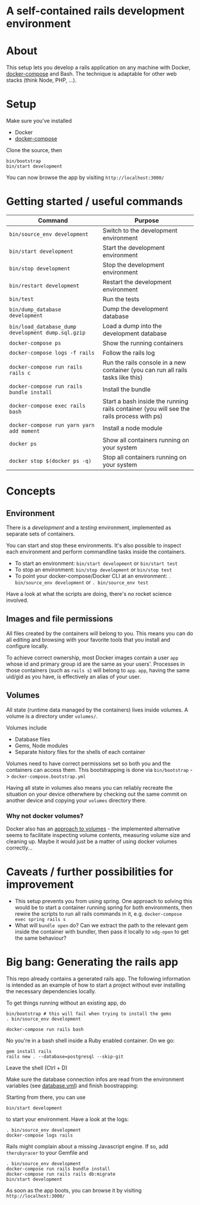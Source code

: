 # A self-contained rails development environment

# About

This setup lets you develop a rails application on any machine with Docker, [docker-compose](https://docs.docker.com/compose/install/) and Bash.
The technique is adaptable for other web stacks (think Node, PHP, ...).

# Setup

Make sure you've installed

* Docker
* [docker-compose](https://docs.docker.com/compose/install/)

Clone the source, then

    bin/bootstrap
    bin/start development

You can now browse the app by visiting `http://localhost:3000/`

# Getting started / useful commands

| Command                                            | Purpose                                                                                  |
| -------                                            | -------                                                                                  |
| `bin/source_env development`                       | Switch to the development environment                                                    |
| `bin/start development`                            | Start the development environment                                                        |
| `bin/stop development`                             | Stop the development environment                                                         |
| `bin/restart development`                          | Restart the development environment                                                      |
| `bin/test`                                         | Run the tests                                                                            |
| `bin/dump_database development`                    | Dump the development database                                                            |
| `bin/load_database_dump development dump.sql.gzip` | Load a dump into the development database                                                |
| `docker-compose ps`                                | Show the running containers                                                              |
| `docker-compose logs -f rails`                     | Follow the rails log                                                                     |
| `docker-compose run rails rails c`                 | Run the rails console in a new container (you can run all rails tasks like this)         |
| `docker-compose run rails bundle install`          | Install the bundle                                                                       |
| `docker-compose exec rails bash`                   | Start a bash inside the running rails container (you will see the rails process with ps) |
| `docker-compose run yarn yarn add moment`          | Install a node module                                                                    |
| `docker ps`                                        | Show all containers running on your system                                               |
| `docker stop $(docker ps -q)`                      | Stop all containers running on your system                                               |

# Concepts

## Environment

There is a *development* and a *testing* environment, implemented as separate sets of containers.

You can start and stop these environments. It's also possible to inspect each environment and perform 
commandline tasks inside the containers.

* To start an environment: `bin/start development` or `bin/start test`
* To stop an environment: `bin/stop development` or `bin/stop test`
* To point your docker-compose/Docker CLI at an environment: `. bin/source_env development` or `. bin/source_env test`

Have a look at what the scripts are doing, there's no rocket science involved.

## Images and file permissions

All files created by the containers will belong to you. This means you can do all editing and browsing with
your favorite tools that you install and configure locally.

To achieve correct ownership, most Docker images contain a user `app` whose id 
and primary group id are the same as your users'. Processes in those containers (such as `rails s`) will belong to `app`.
`app`, having the same uid/gid as you have, is effectively an alias of your user.

## Volumes

All state (runtime data managed by the containers) lives inside volumes. A volume is a directory under `volumes/`.

Volumes include

* Database files
* Gems, Node modules
* Separate history files for the shells of each container

Volumes need to have correct permissions set so both you and the containers can access them. 
This bootstrapping is done via `bin/bootstrap` -> `docker-compose.bootstrap.yml`

Having all state in volumes also means you can reliably recreate the situation on your device 
otherwhere by checking out the same commit on another device and copying your `volumes` 
directory there.

### Why not docker volumes?

Docker also has an [approach to volumes](https://docs.docker.com/storage/volumes/) - the implemented
alternative seems to facilitate inspecting volume contents, measuring volume size and cleaning up.
Maybe it would just be a matter of using docker volumes correctly...

# Caveats / further possibilities for improvement

* This setup prevents you from using spring. One approach to solving this would be to start a container 
  running spring for both environments, then rewire the scripts to run all rails commands in it,
  e.g. `docker-compose exec spring rails s`
* What will `bundle open` do? Can we extract the path to the relevant gem inside the container with bundler,
  then pass it locally to `xdg-open` to get the same behaviour?

# Big bang: Generating the rails app

This repo already contains a generated rails app. The following information is intended as an example
of how to start a project without ever installing the necessary dependencies locally.

To get things running without an existing app, do

    bin/bootstrap # this will fail when trying to install the gems
    . bin/source_env development
    
    docker-compose run rails bash
    
No you're in a bash shell inside a Ruby enabled container. On we go:

    gem install rails
    rails new . --database=postgresql --skip-git
    
Leave the shell (Ctrl + D)

Make sure the database connection infos are read from the environment variables (see [database.yml](src/config/database.yml)) and finish boostrapping:

Starting from there, you can use

    bin/start development
    
to start your environment. Have a look at the logs:

    . bin/source_env development
    docker-compose logs rails

Rails might complain about a missing Javascript engine. If so, add `therubyracer` to your Gemfile and 

    . bin/source_env development
    docker-compose run rails bundle install
    docker-compose run rails rails db:migrate
    bin/start development

As soon as the app boots, you can browse it by visiting `http://localhost:3000/`
